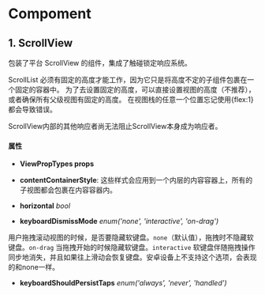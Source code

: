 # Compoment

## 1. ScrollView

包装了平台 ScrollView 的组件，集成了触碰锁定响应系统。  

ScrollList 必须有固定的高度才能工作，因为它只是将高度不定的子组件包裹在一个固定的容器中。
为了去设置固定的高度，可以直接设置视图的高度（不推荐），或者确保所有父级视图有固定的高度。
在视图栈的任意一个位置忘记使用{flex:1}都会导致错误。  

ScrollView内部的其他响应者尚无法阻止ScrollView本身成为响应者。  

#### 属性

+ **ViewPropTypes props**

+ **contentContainerStyle**: 这些样式会应用到一个内层的内容容器上，所有的子视图都会包裹在内容容器内。  

+ **horizontal** *bool*

+ **keyboardDismissMode** *enum('none', 'interactive', 'on-drag')*  

用户拖拽滚动视图的时候，是否要隐藏软键盘。`none`（默认值），拖拽时不隐藏软键盘。`on-drag` 当拖拽开始的时候隐藏软键盘。`interactive` 软键盘伴随拖拽操作同步地消失，并且如果往上滑动会恢复键盘。安卓设备上不支持这个选项，会表现的和none一样。  

+ **keyboardShouldPersistTaps** *enum('always', 'never', 'handled')*  
